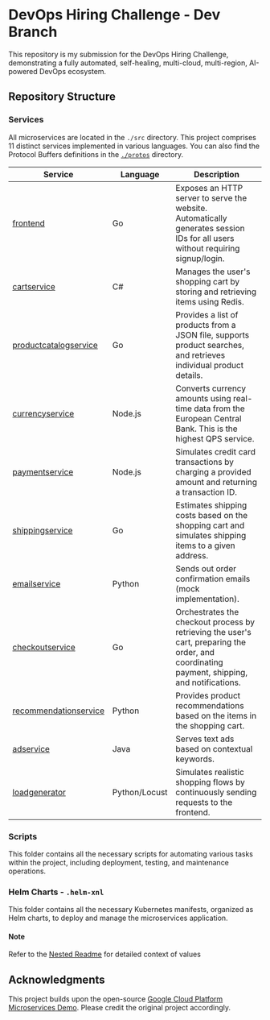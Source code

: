 # DevOps Hiring Challenge - Dev Branch

This repository is my submission for the DevOps Hiring Challenge, demonstrating a fully automated, self-healing, multi-cloud, multi-region, AI-powered DevOps ecosystem.

## Repository Structure

### Services

All microservices are located in the `./src` directory. This project comprises 11 distinct services implemented in various languages. You can also find the Protocol Buffers definitions in the [`./protos`](./protos) directory.

| Service                                             | Language      | Description                                                                                                                                  |
| --------------------------------------------------- | ------------- | -------------------------------------------------------------------------------------------------------------------------------------------- |
| [frontend](/src/frontend)                           | Go            | Exposes an HTTP server to serve the website. Automatically generates session IDs for all users without requiring signup/login.               |
| [cartservice](/src/cartservice)                     | C#            | Manages the user's shopping cart by storing and retrieving items using Redis.                                                                |
| [productcatalogservice](/src/productcatalogservice) | Go            | Provides a list of products from a JSON file, supports product searches, and retrieves individual product details.                           |
| [currencyservice](/src/currencyservice)             | Node.js       | Converts currency amounts using real-time data from the European Central Bank. This is the highest QPS service.                              |
| [paymentservice](/src/paymentservice)               | Node.js       | Simulates credit card transactions by charging a provided amount and returning a transaction ID.                                             |
| [shippingservice](/src/shippingservice)             | Go            | Estimates shipping costs based on the shopping cart and simulates shipping items to a given address.                                         |
| [emailservice](/src/emailservice)                   | Python        | Sends out order confirmation emails (mock implementation).                                                                                   |
| [checkoutservice](/src/checkoutservice)             | Go            | Orchestrates the checkout process by retrieving the user's cart, preparing the order, and coordinating payment, shipping, and notifications. |
| [recommendationservice](/src/recommendationservice) | Python        | Provides product recommendations based on the items in the shopping cart.                                                                    |
| [adservice](/src/adservice)                         | Java          | Serves text ads based on contextual keywords.                                                                                                |
| [loadgenerator](/src/loadgenerator)                 | Python/Locust | Simulates realistic shopping flows by continuously sending requests to the frontend.                                                         |

### Scripts

This folder contains all the necessary scripts for automating various tasks within the project, including deployment, testing, and maintenance operations.

### Helm Charts - `.helm-xnl`

This folder contains all the necessary Kubernetes manifests, organized as Helm charts, to deploy and manage the microservices application.

#### Note

Refer to the [Nested Readme](./.helm-xnl/README.md) for detailed context of values

## Acknowledgments

This project builds upon the open-source [Google Cloud Platform Microservices Demo](https://github.com/GoogleCloudPlatform/microservices-demo/). Please credit the original project accordingly.
